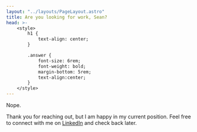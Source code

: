 ```yaml
---
layout: "../layouts/PageLayout.astro"
title: Are you looking for work, Sean?
head: >-
    <style>
        h1 {
            text-align: center;
        }

        .answer {
            font-size: 6rem;
            font-weight: bold;
            margin-bottom: 5rem;
            text-align:center;
        }
    </style>
---
```


<div class="answer">Nope.</div>

Thank you for reaching out, but I am happy in my current position. Feel free to connect with me on [LinkedIn](https://linkedin.com/in/seanmcp) and check back later.
